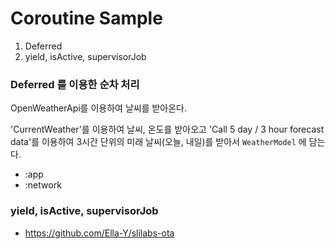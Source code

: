 # Coroutine Sample

1. Deferred
2. yield, isActive, supervisorJob


### Deferred 를 이용한 순차 처리
OpenWeatherApi를 이용하여 날씨를 받아온다.

'CurrentWeather'를 이용하여 날씨, 온도를 받아오고 'Call 5 day / 3 hour forecast data'를 이용하여 3시간 단위의 미래 날씨(오늘, 내일)를 받아서 `WeatherModel` 에 담는다.

- :app
- :network

### yield, isActive, supervisorJob
- https://github.com/Ella-Y/slilabs-ota